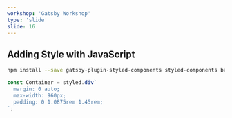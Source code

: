 ```yaml
---
workshop: 'Gatsby Workshop'
type: 'slide'
slide: 16
---
```


## Adding Style with JavaScript

```bash
npm install --save gatsby-plugin-styled-components styled-components babel-plugin-styled-components
```

```javascript
const Container = styled.div`
  margin: 0 auto;
  max-width: 960px;
  padding: 0 1.0875rem 1.45rem;
`;
```